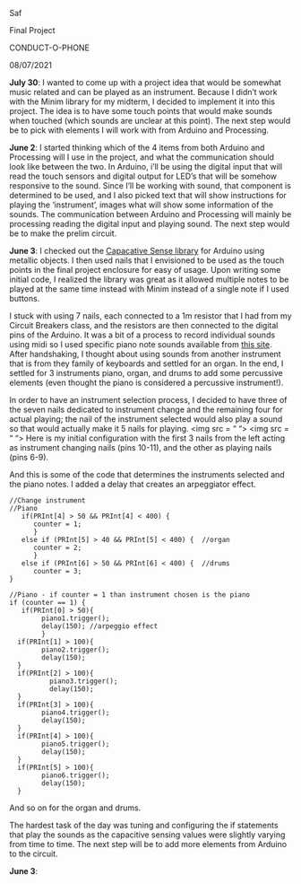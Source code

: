 Saf

Final Project 

CONDUCT-O-PHONE

08/07/2021

**July 30**: I wanted to come up with a project idea that would be somewhat music related and can be played as an instrument. Because I didn’t work with the Minim library for my midterm, I decided to implement it into this project. The idea is to have some touch points that would make sounds when touched (which sounds are unclear at this point). The next step would be to pick with elements I will work with from Arduino and Processing.

**June 2**: I started thinking which of the 4 items from both Arduino and Processing will I use in the project, and what the communication should look like between the two. In Arduino, i’ll be using the digital input that will read the touch sensors and digital output for LED’s that will be somehow responsive to the sound. Since I’ll be working with sound, that component is determined to be used, and I also picked text that will show instructions for playing the ‘instrument’, images what will show some information of the sounds. The communication between Arduino and Processing will mainly be processing reading the digital input and playing sound. The next step would be to make the prelim circuit.

**June 3**: I checked out the [Capacative Sense library](https://www.arduino.cc/reference/en/libraries/capacitivesensor/) for Arduino using metallic objects. I then used nails that I envisioned to be used as the touch points in the final project enclosure for easy of usage. Upon writing some initial code, I realized the library was great as it allowed multiple notes to be played at the same time instead with Minim instead of a single note if I used buttons. 

I stuck with using 7 nails, each connected to a 1m resistor that I had from my Circuit Breakers class, and the resistors are then connected to the digital pins of the Arduino. It was a bit of a process to record individual sounds using midi so I used specific piano note sounds available from [this site](https://www.audiomicro.com/free-sound-effects/free-musical-instrument-and-sound-effects). After handshaking, I thought about using sounds from another instrument that is from they family of keyboards and settled for an organ. 
In the end, I settled for 3 instruments piano, organ, and drums to add some percussive elements (even thought the piano is considered a percussive instrument!). 

In order to have an instrument selection process, I decided to have three of the seven nails dedicated to instrument change and the remaining four for actual playing; the nail of the instrument selected would also play a sound so that would actually make it 5 nails for playing. 
<img src = “  “>
<img src = “  “>
Here is my initial configuration with the first 3 nails from the left acting as instrument changing nails (pins 10-11), and the other as playing nails (pins 6-9). 

And this is some of the code that determines the instruments selected and the piano notes. I added a delay that creates an arpeggiator effect.
````
//Change instrument
//Piano
   if(PRInt[4] > 50 && PRInt[4] < 400) {
      counter = 1;
      }
   else if (PRInt[5] > 40 && PRInt[5] < 400) {  //organ
      counter = 2;
      }
   else if (PRInt[6] > 50 && PRInt[6] < 400) {  //drums
      counter = 3; 
}

//Piano - if counter = 1 than instrument chosen is the piano   
if (counter == 1) {    
   if(PRInt[0] > 50){
        piano1.trigger();
        delay(150); //arpeggio effect 
        }
  if(PRInt[1] > 100){
        piano2.trigger();
        delay(150);
  }
  if(PRInt[2] > 100){
          piano3.trigger();
          delay(150);
  }
  if(PRInt[3] > 100){
        piano4.trigger();
        delay(150);
  }
  if(PRInt[4] > 100){
        piano5.trigger();
        delay(150);
  }
  if(PRInt[5] > 100){
        piano6.trigger();
        delay(150);
  }
````
And so on for the organ and drums.

The hardest task of the day was tuning and configuring the if statements that play the sounds as the capacitive sensing values were slightly varying from time to time. The next step will be to add more elements from Arduino to the circuit.

**June 3**: 
